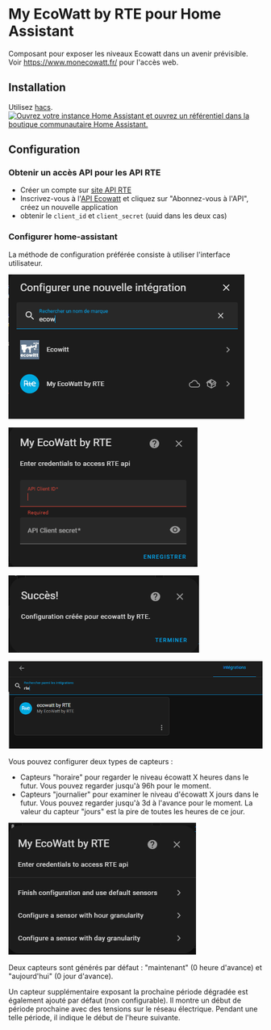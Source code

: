 # My EcoWatt by RTE pour Home Assistant

Composant pour exposer les niveaux Ecowatt dans un avenir prévisible. Voir https://www.monecowatt.fr/ pour l'accès web.

## Installation

Utilisez [hacs](https://hacs.xyz/).
[![Ouvrez votre instance Home Assistant et ouvrez un référentiel dans la boutique communautaire Home Assistant.](https://my.home-assistant.io/badges/hacs_repository.svg)](https://my.home-assistant.io/redirect/hacs_repository/?owner=kamaradclimber&repository=rte-ecowatt&category=integration)

## Configuration

### Obtenir un accès API pour les API RTE

- Créer un compte sur [site API RTE](https://data.rte-france.com/web/guest)
- Inscrivez-vous à l'[API Ecowatt](https://data.rte-france.com/catalog/-/api/consumption/Ecowatt/v5.0) et cliquez sur "Abonnez-vous à l'API", créez un nouvelle application
- obtenir le `client_id` et `client_secret` (uuid dans les deux cas)

### Configurer home-assistant

La méthode de configuration préférée consiste à utiliser l'interface utilisateur.

![image info](/img/integration.png)

![image info](/img/credential.png)

![image info](/img/success.png)

![image info](/img/check.png)

Vous pouvez configurer deux types de capteurs :
- Capteurs "horaire" pour regarder le niveau écowatt X heures dans le futur. Vous pouvez regarder jusqu'à 96h pour le moment.
- Capteurs "journalier" pour examiner le niveau d'écowatt X jours dans le futur. Vous pouvez regarder jusqu'à 3d à l'avance pour le moment. La valeur du capteur "jours" est la pire de toutes les heures de ce jour.

![image info](/img/sensor.png)

Deux capteurs sont générés par défaut : "maintenant" (0 heure d'avance) et "aujourd'hui" (0 jour d'avance).

Un capteur supplémentaire exposant la prochaine période dégradée est également ajouté par défaut (non configurable). Il montre un début de période prochaine avec des tensions sur le réseau électrique. Pendant une telle période, il indique le début de l'heure suivante.
